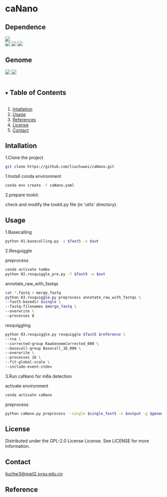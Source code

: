 # caNano
## Dependence
![](https://img.shields.io/badge/software-version-blue)  
[![](https://img.shields.io/badge/Guppy-v6.5.7-green)](https://community.nanoporetech.com/downloads)
[![](https://img.shields.io/badge/Minimap2-v2.24-green)](https://github.com/lh3/minimap2)
[![](https://img.shields.io/badge/samtools-v1.1.7-green)](https://github.com/samtools/samtools)  


## Genome
[![](https://img.shields.io/badge/mm39-orange)](https://hgdownload.soe.ucsc.edu/goldenPath/mm39/bigZips/)
[![](https://img.shields.io/badge/hg38-green)](https://hgdownload.soe.ucsc.edu/goldenPath/hg38/bigZips/)


<!-- TABLE OF CONTENTS -->
<details open="open">
  <summary><h2 style="display: inline-block">Table of Contents</h2></summary>
  <ol>
    <li>
      <a href="#Intallation">Intallation</a>
    </li>
    <li><a href="#Usage">Usage</a></li>
    <li><a href="#References">References</a></li>
    <li><a href="#license">License</a></li>
    <li><a href="#Contact">Contact</a></li>
  </ol>
</details>

## Intallation
1.Clone the project
   ```sh
   git clone https://github.com/liuchuwei/caNano.git
   ```
1.Install conda environment
   ```sh
   conda env create -f caNano.yaml
   ```
2.prepare tookit: 

check and modify the tookit.py file (in 'utils' directory).
    
## Usage
1.Basecalling
   ```sh
   python 01.basecalling.py -i $fast5 -o $out
   ```
2.Resguiggle

preprocess

   ```sh
   conda activate tombo
   python 02.resquiggle_pre.py -f $fast5 -o $out
   ```
annotate_raw_with_fastqs

   ```sh
   cat *.fastq > merge_fastq
   python 03.resquiggle.py preprocess annotate_raw_with_fastqs \
--fast5-basedir $single \
--fastq-filenames $merge_fastq \
--overwrite \
--processes 8
   ```
resquiggling
   ```sh
python 03.resquiggle.py resquiggle $fast5 $reference \
--rna \
--corrected-group RawGenomeCorrected_000 \
--basecall-group Basecall_1D_000 \
--overwrite \
--processes 16 \
--fit-global-scale \
--include-event-stdev
   ```
3.Run caNano for m6a detection

activate environment
   ```sh
   conda activate caNano
   ```

preprocess
   ```sh
   python caNano.py preprocess --single $single_fast5 -o $output -g $genome.fa -r $transcript.fa -b $gene2transcripts.txt
   ```
## License
Distributed under the GPL-2.0 License License. See LICENSE for more information.

## Contact
liuchw3@mail2.sysu.edu.cn

## Reference

